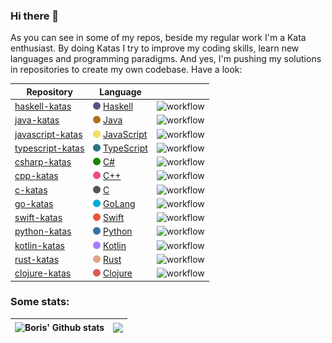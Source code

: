 ### Hi there 👋

As you can see in some of my repos, beside my regular work I'm a Kata enthusiast.
By doing Katas I try to improve my coding skills, learn new languages and programming paradigms.
And yes, I'm pushing my solutions in repositories to create my own codebase. Have a look:

| Repository                                                         | Language                                                                                                       |                                                                                                |
|--------------------------------------------------------------------|----------------------------------------------------------------------------------------------------------------|------------------------------------------------------------------------------------------------|
| [haskell-katas](https://github.com/borisskert/haskell-katas)       | <img src="./assets/haskell.svg" alt="haskell" width="12"/> [Haskell](https://www.haskell.org/)                 | ![workflow](https://github.com/borisskert/haskell-katas/actions/workflows/stack.yml/badge.svg) |
| [java-katas](https://github.com/borisskert/java-katas)             | <img src="./assets/java.svg" alt="java" width="12"/> [Java](https://openjdk.java.net/)                         | ![workflow](https://github.com/borisskert/java-katas/actions/workflows/maven.yml/badge.svg)    |
| [javascript-katas](https://github.com/borisskert/javascript-katas) | <img src="./assets/javascript.svg" alt="javascript" width="12"/> [JavaScript](https://www.javascript.com/)     | ![workflow](https://github.com/borisskert/javascript-katas/actions/workflows/node.yml/badge.svg)                                                                                  |
| [typescript-katas](https://github.com/borisskert/typescript-katas) | <img src="./assets/typescript.svg" alt="typescript" width="12"/> [TypeScript](https://www.typescriptlang.org/) | ![workflow](https://github.com/borisskert/typescript-katas/actions/workflows/node.yml/badge.svg)                                                                                  |
| [csharp-katas](https://github.com/borisskert/csharp-katas)         | <img src="./assets/csharp.svg" alt="csharp" width="12"/> [C#](https://docs.microsoft.com/en-us/dotnet/csharp/) | ![workflow](https://github.com/borisskert/csharp-katas/actions/workflows/dotnet.yml/badge.svg)                                                                                  |
| [cpp-katas](https://github.com/borisskert/cpp-katas)               | <img src="./assets/cpp.svg" alt="cpp" width="12"/> [C++](https://www.cplusplus.com/)                           | ![workflow](https://github.com/borisskert/cpp-katas/actions/workflows/cmake.yml/badge.svg)                                                                                  |
| [c-katas](https://github.com/borisskert/c-katas)                   | <img src="./assets/c.svg" alt="c" width="12"/> [C](https://www.learn-c.org/)                                   | ![workflow](https://github.com/borisskert/c-katas/actions/workflows/cmake.yml/badge.svg)                                                                                  |
| [go-katas](https://github.com/borisskert/go-katas)                 | <img src="./assets/go.svg" alt="go" width="12"/> [GoLang](https://go.dev/)                                     | ![workflow](https://github.com/borisskert/go-katas/actions/workflows/go.yml/badge.svg)                                                                                  |
| [swift-katas](https://github.com/borisskert/swift-katas)           | <img src="./assets/swift.svg" alt="swift" width="12"/> [Swift](https://www.swift.org/)                         | ![workflow](https://github.com/borisskert/swift-katas/actions/workflows/swift.yml/badge.svg)                                                                                  |
| [python-katas](https://github.com/borisskert/python-katas)         | <img src="./assets/python.svg" alt="python" width="12"/> [Python](https://www.python.org/)                     | ![workflow](https://github.com/borisskert/python-katas/actions/workflows/python.yml/badge.svg)                                                                                  |
| [kotlin-katas](https://github.com/borisskert/kotlin-katas)         | <img src="./assets/kotlin.svg" alt="kotlin" width="12"/> [Kotlin](https://kotlinlang.org/)                     | ![workflow](https://github.com/borisskert/kotlin-katas/actions/workflows/maven.yml/badge.svg)                                                                                  |
| [rust-katas](https://github.com/borisskert/rust-katas)             | <img src="./assets/rust.svg" alt="rust" width="12"/> [Rust](https://www.rust-lang.org/)                        | ![workflow](https://github.com/borisskert/rust-katas/actions/workflows/cargo.yml/badge.svg)                                                                                  |
| [clojure-katas](https://github.com/borisskert/clojure-katas)       | <img src="./assets/clojure.svg" alt="clojure" width="12"/> [Clojure](https://www.clojure.org/)                 | ![workflow](https://github.com/borisskert/clojure-katas/actions/workflows/clojure.yml/badge.svg)                                                                                  |

### Some stats:

| <img align="center" src="https://github-readme-stats.vercel.app/api?username=borisskert&show_icons=true&hide_title=true&include_all_commits=true&hide=issues,contribs&hide_border=true" alt="Boris' Github stats" /> | <img align="center" src="https://github-readme-stats.vercel.app/api/top-langs/?username=borisskert&layout=compact&hide=HTML&hide_border=true" /> |
|----------------------------------------------------------------------------------------------------------------------------------------------------------------------------------------------------------------------|--------------------------------------------------------------------------------------------------------------------------------------------------|
